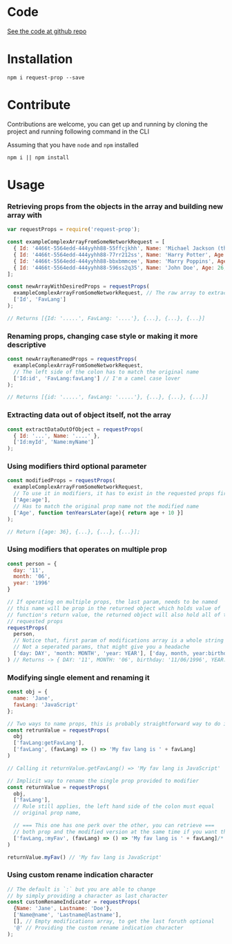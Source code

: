# Code
[See the code at github repo](https://github.com/ertankara/request-prop)

# Installation

`npm i request-prop --save`

# Contribute

Contributions are welcome, you can get up and running by cloning the project
and running following command in the CLI

Assuming that you have `node` and `npm` installed

`npm i || npm install`

# Usage

### Retrieving props from the objects in the array and building new array with

```javascript
var requestProps = require('request-prop');

const exampleComplexArrayFromSomeNetworkRequest = [
  { Id: '4466t-5564edd-444yyhh88-55ffcjkhh', Name: 'Michael Jackson (the coder one)', Age: 26, FavLang: 'JavaScript' },
  { Id: '4466t-5564edd-444yyhh88-77rr212ss', Name: 'Harry Potter', Age: 26, FavLang: 'Java' },
  { Id: '4466t-5564edd-444yyhh88-bbxbmmcee', Name: 'Marry Poppins', Age: 26, FavLang: 'Python' },
  { Id: '4466t-5564edd-444yyhh88-596ss2q35', Name: 'John Doe', Age: 26, FavLang: 'Rust' },
];

const newArrayWithDesiredProps = requestProps(
  exampleComplexArrayFromSomeNetworkRequest, // The raw array to extract data from
  ['Id', 'FavLang']
);

// Returns [{Id: '.....', FavLang: '....'}, {...}, {...}, {...}]
```

### Renaming props, changing case style or making it more descriptive

```javascript
const newArrayRenamedProps = requestProps(
  exampleComplexArrayFromSomeNetworkRequest,
  // The left side of the colon has to match the original name
  ['Id:id', 'FavLang:favLang'] // I'm a camel case lover
);

// Returns [{id: '.....', favLang: '.....'}, {...}, {...}, {...}]
```


### Extracting data out of object itself, not the array
```javascript
const extractDataOutOfObject = requestProps(
  { Id: '...', Name: '....' },
  ['Id:myId', 'Name:myName']
);
```


### Using modifiers third optional parameter

```javascript
const modifiedProps = requestProps(
  exampleComplexArrayFromSomeNetworkRequest,
  // To use it in modifiers, it has to exist in the requested props first.
  ['Age:age'],
  // Has to match the original prop name not the modified name
  ['Age', function tenYearsLater(age){ return age + 10 }]
);

// Return [{age: 36}, {...}, {...}, {...}];
```

### Using modifiers that operates on multiple prop
```javascript
const person = {
  day: '11',
  month: '06',
  year: '1996'
}

// If operating on multiple props, the last param, needs to be named
// this name will be prop in the returned object which holds value of
// function's return value, the returned object will also hold all of the
// requested props
requestProps(
  person,
  // Notice that, first param of modifications array is a whole string
  // Not a seperated params, that might give you a headache
  ['day: DAY', 'month: MONTH', 'year: YEAR'], ['day, month, year:birthday', (day, month, year) => `${day}/${month}/${year}`]
) // Returns -> { DAY: '11', MONTH: '06', birthday: '11/06/1996', YEAR: '1996' }
```

### Modifying single element and renaming it

```javascript
const obj = {
  name: 'Jane',
  favLang: 'JavaScript'
};

// Two ways to name props, this is probably straightforward way to do it
const retrunValue = requestProps(
  obj
  ['favLang:getFavLang'],
  ['favLang', (favLang) => () => 'My fav lang is ' + favLang]
)

// Calling it returnValue.getFavLang() => 'My fav lang is JavaScript'

// Implicit way to rename the single prop provided to modifier
const returnValue = requestProps(
  obj,
  ['favLang'],
  // Rule still applies, the left hand side of the colon must equal
  // original prop name,

  // === This one has one perk over the other, you can retrieve ===
  // both prop and the modified version at the same time if you want them both
  ['favLang,:myFav', (favLang) => () => 'My fav lang is ' + favLang]/* Notice that, comma followed by colon */
)

returnValue.myFav() // 'My fav lang is JavaScript'
```


### Using custom rename indication character

```javascript
// The default is `:` but you are able to change
// by simply providing a character as last character
const customRenameIndicator = requestProps(
  {Name: 'Jane', Lastname: 'Doe'},
  ['Name@name', 'Lastname@lastname'],
  [], // Empty modifications array, to get the last foruth optional
  '@' // Providing the custom rename indication character
);
```
